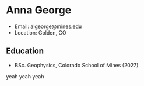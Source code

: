 # Anna George 
- Email: algeorge@mines.edu
- Location: Golden, CO

## Education
- BSc. Geophysics, Colorado School of Mines (2027)

yeah yeah yeah

